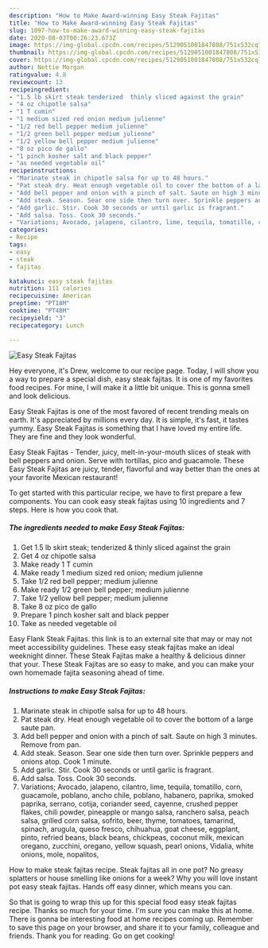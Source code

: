 ```yaml
---
description: "How to Make Award-winning Easy Steak Fajitas"
title: "How to Make Award-winning Easy Steak Fajitas"
slug: 1097-how-to-make-award-winning-easy-steak-fajitas
date: 2020-08-03T00:26:23.673Z
image: https://img-global.cpcdn.com/recipes/5129051001847808/751x532cq70/easy-steak-fajitas-recipe-main-photo.jpg
thumbnail: https://img-global.cpcdn.com/recipes/5129051001847808/751x532cq70/easy-steak-fajitas-recipe-main-photo.jpg
cover: https://img-global.cpcdn.com/recipes/5129051001847808/751x532cq70/easy-steak-fajitas-recipe-main-photo.jpg
author: Nettie Morgan
ratingvalue: 4.8
reviewcount: 13
recipeingredient:
- "1.5 lb skirt steak tenderized  thinly sliced against the grain"
- "4 oz chipotle salsa"
- "1 T cumin"
- "1 medium sized red onion medium julienne"
- "1/2 red bell pepper medium julienne"
- "1/2 green bell pepper medium julienne"
- "1/2 yellow bell pepper medium julienne"
- "8 oz pico de gallo"
- "1 pinch kosher salt and black pepper"
- "as needed vegetable oil"
recipeinstructions:
- "Marinate steak in chipotle salsa for up to 48 hours."
- "Pat steak dry. Heat enough vegetable oil to cover the bottom of a large saute pan."
- "Add bell pepper and onion with a pinch of salt. Saute on high 3 minutes. Remove from pan."
- "Add steak. Season. Sear one side then turn over. Sprinkle peppers and onions atop. Cook 1 minute."
- "Add garlic. Stir. Cook 30 seconds or until garlic is fragrant."
- "Add salsa. Toss. Cook 30 seconds."
- "Variations; Avocado, jalapeno, cilantro, lime, tequila, tomatillo, corn, guacamole, poblano, ancho chile, poblano, habanero, paprika, smoked paprika, serrano, cotija, coriander seed, cayenne, crushed pepper flakes, chili powder, pineapple or mango salsa, ranchero salsa, peach salsa, grilled corn salsa, sofrito, beer, thyme, tomatoes, tamarind, spinach, arugula, queso fresco, chihuahua, goat cheese, eggplant, pinto, refried beans, black beans, chickpeas, coconut milk, mexican oregano, zucchini, oregano, yellow squash, pearl onions, Vidalia, white onions, mole, nopalitos,"
categories:
- Recipe
tags:
- easy
- steak
- fajitas

katakunci: easy steak fajitas 
nutrition: 111 calories
recipecuisine: American
preptime: "PT18M"
cooktime: "PT48M"
recipeyield: "3"
recipecategory: Lunch

---
```



![Easy Steak Fajitas](https://img-global.cpcdn.com/recipes/5129051001847808/751x532cq70/easy-steak-fajitas-recipe-main-photo.jpg)

Hey everyone, it's Drew, welcome to our recipe page. Today, I will show you a way to prepare a special dish, easy steak fajitas. It is one of my favorites food recipes. For mine, I will make it a little bit unique. This is gonna smell and look delicious.

Easy Steak Fajitas is one of the most favored of recent trending meals on earth. It's appreciated by millions every day. It is simple, it's fast, it tastes yummy. Easy Steak Fajitas is something that I have loved my entire life. They are fine and they look wonderful.

Easy Steak Fajitas - Tender, juicy, melt-in-your-mouth slices of steak with bell peppers and onion. Serve with tortillas, pico and guacamole. These Easy Steak Fajitas are juicy, tender, flavorful and way better than the ones at your favorite Mexican restaurant!


To get started with this particular recipe, we have to first prepare a few components. You can cook easy steak fajitas using 10 ingredients and 7 steps. Here is how you cook that.

<!--inarticleads1-->

##### The ingredients needed to make Easy Steak Fajitas:

1. Get 1.5 lb skirt steak; tenderized &amp; thinly sliced against the grain
1. Get 4 oz chipotle salsa
1. Make ready 1 T cumin
1. Make ready 1 medium sized red onion; medium julienne
1. Take 1/2 red bell pepper; medium julienne
1. Make ready 1/2 green bell pepper; medium julienne
1. Take 1/2 yellow bell pepper; medium julienne
1. Take 8 oz pico de gallo
1. Prepare 1 pinch kosher salt and black pepper
1. Take as needed vegetable oil


Easy Flank Steak Fajitas. this link is to an external site that may or may not meet accessibility guidelines. These easy steak fajitas make an ideal weeknight dinner. These Steak Fajitas make a healthy &amp; delicious dinner that your. These Steak Fajitas are so easy to make, and you can make your own homemade fajita seasoning ahead of time. 

<!--inarticleads2-->

##### Instructions to make Easy Steak Fajitas:

1. Marinate steak in chipotle salsa for up to 48 hours.
1. Pat steak dry. Heat enough vegetable oil to cover the bottom of a large saute pan.
1. Add bell pepper and onion with a pinch of salt. Saute on high 3 minutes. Remove from pan.
1. Add steak. Season. Sear one side then turn over. Sprinkle peppers and onions atop. Cook 1 minute.
1. Add garlic. Stir. Cook 30 seconds or until garlic is fragrant.
1. Add salsa. Toss. Cook 30 seconds.
1. Variations; Avocado, jalapeno, cilantro, lime, tequila, tomatillo, corn, guacamole, poblano, ancho chile, poblano, habanero, paprika, smoked paprika, serrano, cotija, coriander seed, cayenne, crushed pepper flakes, chili powder, pineapple or mango salsa, ranchero salsa, peach salsa, grilled corn salsa, sofrito, beer, thyme, tomatoes, tamarind, spinach, arugula, queso fresco, chihuahua, goat cheese, eggplant, pinto, refried beans, black beans, chickpeas, coconut milk, mexican oregano, zucchini, oregano, yellow squash, pearl onions, Vidalia, white onions, mole, nopalitos,


How to make steak fajitas recipe. Steak fajitas all in one pot? No greasy splatters or house smelling like onions for a week? Why you will love instant pot easy steak fajitas. Hands off easy dinner, which means you can. 

So that is going to wrap this up for this special food easy steak fajitas recipe. Thanks so much for your time. I'm sure you can make this at home. There is gonna be interesting food at home recipes coming up. Remember to save this page on your browser, and share it to your family, colleague and friends. Thank you for reading. Go on get cooking!
